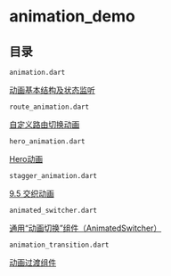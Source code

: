 # animation_demo

## 目录

`animation.dart`

[动画基本结构及状态监听](https://book.flutterchina.club/chapter9/animation_structure.html)

`route_animation.dart`

[自定义路由切换动画](https://book.flutterchina.club/chapter9/route_transition.html)

`hero_animation.dart`

[Hero动画](https://book.flutterchina.club/chapter9/hero.html)

`stagger_animation.dart`

[9.5 交织动画](https://book.flutterchina.club/chapter9/stagger_animation.html)

`animated_switcher.dart`

[通用“动画切换”组件（AnimatedSwitcher）](https://book.flutterchina.club/chapter9/animated_switcher.html)

`animation_transition.dart`

[动画过渡组件](https://book.flutterchina.club/chapter9/animated_widgets.html)